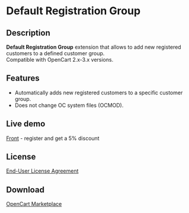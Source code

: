 # Default Registration Group

## Description
**Default Registration Group** extension that allows to add new registered customers to a defined customer group.  
Compatible with OpenCart 2.x-3.x versions.

## Features
* Automatically adds new registered customers to a specific customer group.
* Does not change OC system files (OCMOD).

## Live demo
[Front](http://ocmod.freevar.com/oc3020/a/mp3-players) - register and get a 5% discount

## License
[End-User License Agreement](https://raw.githubusercontent.com/ocmod-space/ocmod-default-registration-group/main/EULA.txt)

## Download
[OpenCart Marketplace](https://www.opencart.com/index.php?route=marketplace/extension/info&extension_id=42480)
